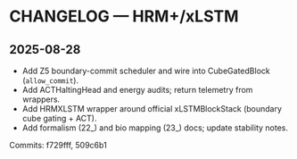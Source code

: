 # CHANGELOG — HRM+/xLSTM

## 2025-08-28
- Add Z5 boundary-commit scheduler and wire into CubeGatedBlock (`allow_commit`).
- Add ACTHaltingHead and energy audits; return telemetry from wrappers.
- Add HRMXLSTM wrapper around official xLSTMBlockStack (boundary cube gating + ACT).
- Add formalism (22_) and bio mapping (23_) docs; update stability notes.

Commits: f729fff, 509c6b1
